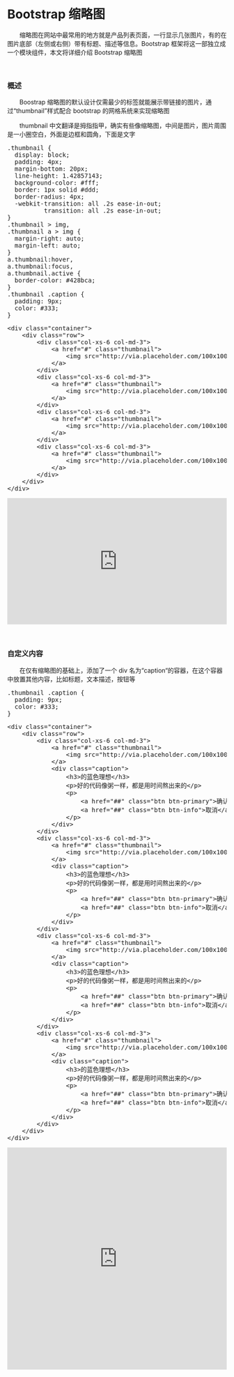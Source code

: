 # Bootstrap 缩略图

&emsp;&emsp;缩略图在网站中最常用的地方就是产品列表页面，一行显示几张图片，有的在图片底部（左侧或右侧）带有标题、描述等信息。Bootstrap 框架将这一部独立成一个模块组件，本文将详细介绍 Bootstrap 缩略图

&nbsp;

### 概述

&emsp;&emsp;Boostrap 缩略图的默认设计仅需最少的标签就能展示带链接的图片，通过&ldquo;thumbnail&rdquo;样式配合 bootstrap 的网格系统来实现缩略图

&emsp;&emsp;thumbnail 中文翻译是拇指指甲，确实有些像缩略图，中间是图片，图片周围是一小圈空白，外面是边框和圆角，下面是文字

<div>
<pre>.thumbnail {
  display: block;
  padding: 4px;
  margin-bottom: 20px;
  line-height: 1.42857143;
  background-color: #fff;
  border: 1px solid #ddd;
  border-radius: 4px;
  -webkit-transition: all .2s ease-in-out;
          transition: all .2s ease-in-out;
}
.thumbnail &gt; img,
.thumbnail a &gt; img {
  margin-right: auto;
  margin-left: auto;
}
a.thumbnail:hover,
a.thumbnail:focus,
a.thumbnail.active {
  border-color: #428bca;
}
.thumbnail .caption {
  padding: 9px;
  color: #333;
}</pre>
</div>
<div>
<pre>&lt;div class="container"&gt;
    &lt;div class="row"&gt;
        &lt;div class="col-xs-6 col-md-3"&gt;
            &lt;a href="#" class="thumbnail"&gt;
                &lt;img src="http://via.placeholder.com/100x100"" alt="#"&gt;
            &lt;/a&gt;
        &lt;/div&gt;
        &lt;div class="col-xs-6 col-md-3"&gt;
            &lt;a href="#" class="thumbnail"&gt;
                &lt;img src="http://via.placeholder.com/100x100"" alt="#"&gt;
            &lt;/a&gt;
        &lt;/div&gt;
        &lt;div class="col-xs-6 col-md-3"&gt;
            &lt;a href="#" class="thumbnail"&gt;
                &lt;img src="http://via.placeholder.com/100x100"" alt="#"&gt;
            &lt;/a&gt;
        &lt;/div&gt;
        &lt;div class="col-xs-6 col-md-3"&gt;
            &lt;a href="#" class="thumbnail"&gt;
                &lt;img src="http://via.placeholder.com/100x100"" alt="#"&gt;
            &lt;/a&gt;
        &lt;/div&gt;
    &lt;/div&gt;
&lt;/div&gt;</pre>
</div>

<iframe style="width: 100%; height: 290px;" src="https://demo.xiaohuochai.site/bootstrap/thumb/t1.html" frameborder="0" width="320" height="240"></iframe>

&nbsp;

### 自定义内容

&emsp;&emsp;在仅有缩略图的基础上，添加了一个 div 名为&ldquo;caption&ldquo;的容器，在这个容器中放置其他内容，比如标题，文本描述，按钮等

<div>
<pre>.thumbnail .caption {
  padding: 9px;
  color: #333;
}</pre>
</div>
<div>
<pre>&lt;div class="container"&gt;
    &lt;div class="row"&gt;
        &lt;div class="col-xs-6 col-md-3"&gt;
            &lt;a href="#" class="thumbnail"&gt;
                &lt;img src="http://via.placeholder.com/100x100"" alt="#"&gt;
            &lt;/a&gt;
            &lt;div class="caption"&gt;
                &lt;h3&gt;的蓝色理想&lt;/h3&gt;
                &lt;p&gt;好的代码像粥一样，都是用时间熬出来的&lt;/p&gt;
                &lt;p&gt;
                    &lt;a href="##" class="btn btn-primary"&gt;确认&lt;/a&gt;
                    &lt;a href="##" class="btn btn-info"&gt;取消&lt;/a&gt;
                &lt;/p&gt;
            &lt;/div&gt; 
        &lt;/div&gt;
        &lt;div class="col-xs-6 col-md-3"&gt;
            &lt;a href="#" class="thumbnail"&gt;
                &lt;img src="http://via.placeholder.com/100x100"" alt="#"&gt;
            &lt;/a&gt;
            &lt;div class="caption"&gt;
                &lt;h3&gt;的蓝色理想&lt;/h3&gt;
                &lt;p&gt;好的代码像粥一样，都是用时间熬出来的&lt;/p&gt;
                &lt;p&gt;
                    &lt;a href="##" class="btn btn-primary"&gt;确认&lt;/a&gt;
                    &lt;a href="##" class="btn btn-info"&gt;取消&lt;/a&gt;
                &lt;/p&gt;
            &lt;/div&gt; 
        &lt;/div&gt;
        &lt;div class="col-xs-6 col-md-3"&gt;
            &lt;a href="#" class="thumbnail"&gt;
                &lt;img src="http://via.placeholder.com/100x100"" alt="#"&gt;
            &lt;/a&gt;
            &lt;div class="caption"&gt;
                &lt;h3&gt;的蓝色理想&lt;/h3&gt;
                &lt;p&gt;好的代码像粥一样，都是用时间熬出来的&lt;/p&gt;
                &lt;p&gt;
                    &lt;a href="##" class="btn btn-primary"&gt;确认&lt;/a&gt;
                    &lt;a href="##" class="btn btn-info"&gt;取消&lt;/a&gt;
                &lt;/p&gt;
            &lt;/div&gt; 
        &lt;/div&gt;
        &lt;div class="col-xs-6 col-md-3"&gt;
            &lt;a href="#" class="thumbnail"&gt;
                &lt;img src="http://via.placeholder.com/100x100"" alt="#"&gt;
            &lt;/a&gt;
            &lt;div class="caption"&gt;
                &lt;h3&gt;的蓝色理想&lt;/h3&gt;
                &lt;p&gt;好的代码像粥一样，都是用时间熬出来的&lt;/p&gt;
                &lt;p&gt;
                    &lt;a href="##" class="btn btn-primary"&gt;确认&lt;/a&gt;
                    &lt;a href="##" class="btn btn-info"&gt;取消&lt;/a&gt;
                &lt;/p&gt;
            &lt;/div&gt; 
        &lt;/div&gt;                
    &lt;/div&gt;
&lt;/div&gt;</pre>
</div>

<iframe style="width: 100%; height: 510px;" src="https://demo.xiaohuochai.site/bootstrap/thumb/t2.html" frameborder="0" width="320" height="240"></iframe>
